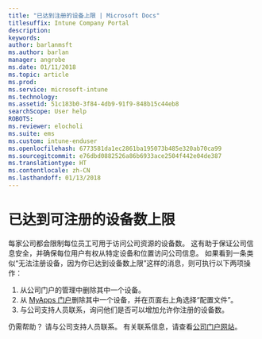 ```yaml
---
title: "已达到注册的设备上限 | Microsoft Docs"
titlesuffix: Intune Company Portal
description: 
keywords: 
author: barlanmsft
ms.author: barlan
manager: angrobe
ms.date: 01/11/2018
ms.topic: article
ms.prod: 
ms.service: microsoft-intune
ms.technology: 
ms.assetid: 51c183b0-3f84-4db9-91f9-848b15c44eb8
searchScope: User help
ROBOTS: 
ms.reviewer: elocholi
ms.suite: ems
ms.custom: intune-enduser
ms.openlocfilehash: 6773581da1ec2861ba195073b485e320ab70ca99
ms.sourcegitcommit: e76dbd0882526a86b6933ace2504f442e04de387
ms.translationtype: HT
ms.contentlocale: zh-CN
ms.lasthandoff: 01/13/2018
---
```

# <a name="the-limit-of-devices-you-can-register-has-been-reached"></a>已达到可注册的设备数上限

每家公司都会限制每位员工可用于访问公司资源的设备数。 这有助于保证公司信息安全，并确保每位用户有权从特定设备和位置访问公司信息。 如果看到一条类似“无法注册设备，因为你已达到设备数上限”这样的消息，则可执行以下两项操作：

1. 从公司门户的管理中删除其中一个设备。
2. 从 [MyApps 门户](https://myapps.microsoft.com)删除其中一个设备，并在页面右上角选择“配置文件”。 
3. 与公司支持人员联系，询问他们是否可以增加允许你注册的设备数。 

仍需帮助？ 请与公司支持人员联系。 有关联系信息，请查看[公司门户网站](https://portal.manage.microsoft.com#HelpDeskDialog)。
